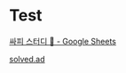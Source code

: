 # Test

[싸피 스터디 🌱 - Google Sheets](https://docs.google.com/spreadsheets/d/10oNv-Ua5q09ZFbyEgGWL7nJOsqqrUwucr8RkhyCQj2I/edit)


[solved.ad](https://solved.ac/)
